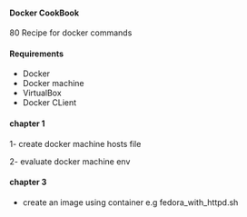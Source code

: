 #### Docker CookBook
80 Recipe for docker commands
#### Requirements
- Docker
- Docker machine
- VirtualBox
- Docker CLient



#### chapter 1


1- create docker machine hosts file

2- evaluate docker machine env

#### chapter 3

- create an image using container e.g fedora_with_httpd.sh


